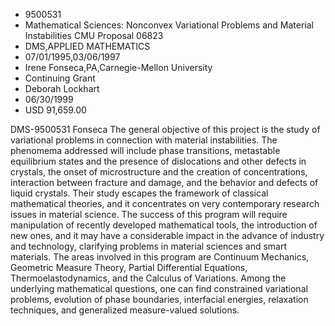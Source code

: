 
* 9500531
* Mathematical Sciences: Nonconvex Variational Problems and Material Instabilities CMU Proposal 06823
* DMS,APPLIED MATHEMATICS
* 07/01/1995,03/06/1997
* Irene Fonseca,PA,Carnegie-Mellon University
* Continuing Grant
* Deborah Lockhart
* 06/30/1999
* USD 91,659.00

DMS-9500531 Fonseca The general objective of this project is the study of
variational problems in connection with material instabilities. The phenomema
addressed will include phase transitions, metastable equilibrium states and the
presence of dislocations and other defects in crystals, the onset of
microstructure and the creation of concentrations, interaction between fracture
and damage, and the behavior and defects of liquid crystals. Their study escapes
the framework of classical mathematical theories, and it concentrates on very
contemporary research issues in material science. The success of this program
will require manipulation of recently developed mathematical tools, the
introduction of new ones, and it may have a considerable impact in the advance
of industry and technology, clarifying problems in material sciences and smart
materials. The areas involved in this program are Continuum Mechanics, Geometric
Measure Theory, Partial Differential Equations, Thermoelastodynamics, and the
Calculus of Variations. Among the underlying mathematical questions, one can
find constrained variational problems, evolution of phase boundaries,
interfacial energies, relaxation techniques, and generalized measure-valued
solutions.
